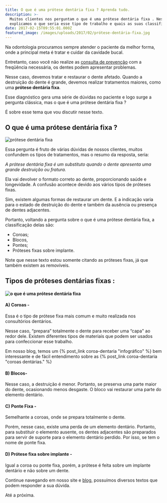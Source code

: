 ```yaml
---
title: O que é uma prótese dentária fixa ? Aprenda tudo.
description: >-
  Muitos clientes nos perguntam o que é uma prótese dentária fixa . Nesse texto
  explicamos o que seria esse tipo de trabalho e quais as suas classificações.
date: 2017-02-15T09:55:01.000Z
featured_image: /images/uploads/2017/02/prótese-dentária-fixa.jpg
---
```


Na odontologia procuramos sempre atender o paciente da melhor forma, onde a principal meta é tratar e cuidar da cavidade bucal. 

Entretanto, caso você não realize as [consulta de prevenção](/tratamentos/prevencao-e-manutencao/) com a freqüência necessária, os dentes podem apresentar problemas. 

Nesse caso, devemos tratar e restaurar o dente afetado. Quando a destruição do dente é grande, devemos realizar tratamentos maiores, como uma **prótese dentária fixa**. 

Esse diagnóstico gera uma série de dúvidas no paciente e logo surge a pergunta clássica, mas o que é uma prótese dentária fixa ? 

É sobre esse tema que vou discutir nesse texto.

**O que é uma prótese dentária fixa ?**
---------------------------------------

![prótese dentária fixa](/images/uploads/2017/02/prótese-dentária.jpg) 

Essa pergunta é fruto de várias dúvidas de nossos clientes, muitos confundem os tipos de tratamentos, mas o resumo da resposta, seria: 

*A prótese dentária fixa é um substituto quando o dente apresenta uma grande destruição ou fratura.* 

Ela vai devolver o formato correto ao dente, proporcionando saúde e longevidade. A confusão acontece devido aos vários tipos de próteses fixas. 

Sim, existem algumas formas de restaurar um dente. E a indicação varia para o estado de destruição do dente e também da ausência ou presença de dentes adjacentes. 

Portanto, voltando a pergunta sobre o que é uma prótese dentária fixa, a classificação delas são: 

* Coroas; 
* Blocos, 
* Pontes; 
* Próteses fixas sobre implante. 

Note que nesse texto estou somente citando as próteses fixas, já que também existem as removíveis.

**Tipos de próteses dentárias fixas :**
---------------------------------------

#### ![o que é uma prótese dentária fixa](/images/uploads/2017/02/o-que-é-uma-prótese-dentária-fixa.jpg)

#### A) Coroas -

Essa é o tipo de prótese fixa mais comum e muito realizada nos consultórios dentários. 

Nesse caso, “prepara” totalmente o dente para receber uma “capa" ao redor dele. Existem diferentes tipos de materiais que podem ser usados para confeccionar esse trabalho. 

Em nosso blog, temos um {% post_link coroa-dentaria "infográfico" %} bem interessante e de fácil entendimento sobre as {% post_link coroa-dentaria "coroas dentárias." %}

#### B) Blocos-

Nesse caso, a destruição é menor. Portanto, se preserva uma parte maior do dente, ocasionando menos desgaste. O bloco vai restaurar uma parte do elemento dentário.

#### C) Ponte Fixa -

Semelhante a coroas, onde se prepara totalmente o dente. 

Porém, nesse caso, existe uma perda de um elemento dentário. Portanto, para substituir o elemento ausente, os dentes adjacentes são preparados para servir de suporte para o elemento dentário perdido. Por isso, se tem o nome de ponte fixa.

#### D) Prótese fixa sobre implante -

Igual a coroa ou ponte fixa, porém, a prótese é feita sobre um implante dentário e não sobre um dente. 

Continue navegando em nosso site e [blog](/blog/), possuímos diversos textos que podem responder a sua dúvida.   

Até a próxima.
